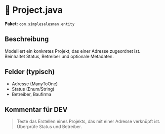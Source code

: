 # 📄 Project.java

**Paket:** `com.simplesalesman.entity`

## Beschreibung
Modelliert ein konkretes Projekt, das einer Adresse zugeordnet ist. Beinhaltet Status, Betreiber und optionale Metadaten.

## Felder (typisch)
- Adresse (ManyToOne)
- Status (Enum/String)
- Betreiber, Baufirma

## Kommentar für DEV
> Teste das Erstellen eines Projekts, das mit einer Adresse verknüpft ist. Überprüfe Status und Betreiber.